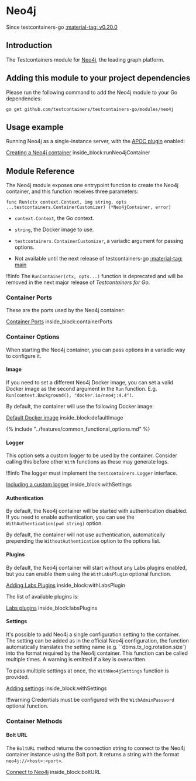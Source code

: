 # Neo4j

Since testcontainers-go <a href="https://github.com/testcontainers/testcontainers-go/releases/tag/v0.20.0"><span class="tc-version">:material-tag: v0.20.0</span></a>

## Introduction

The Testcontainers module for [Neo4j](https://neo4j.com/), the leading graph platform.

## Adding this module to your project dependencies

Please run the following command to add the Neo4j module to your Go dependencies:

```
go get github.com/testcontainers/testcontainers-go/modules/neo4j
```

## Usage example

Running Neo4j as a single-instance server, with the [APOC plugin](https://neo4j.com/developer/neo4j-apoc/) enabled:

<!--codeinclude-->
[Creating a Neo4j container](../../modules/neo4j/examples_test.go) inside_block:runNeo4jContainer
<!--/codeinclude-->

## Module Reference

The Neo4j module exposes one entrypoint function to create the Neo4j container, and this function receives three parameters:

```golang
func Run(ctx context.Context, img string, opts ...testcontainers.ContainerCustomizer) (*Neo4jContainer, error)
```

- `context.Context`, the Go context.
- `string`, the Docker image to use.
- `testcontainers.ContainerCustomizer`, a variadic argument for passing options.

- Not available until the next release of testcontainers-go <a href="https://github.com/testcontainers/testcontainers-go"><span class="tc-version">:material-tag: main</span></a>

!!!info
    The `RunContainer(ctx, opts...)` function is deprecated and will be removed in the next major release of _Testcontainers for Go_.

### Container Ports

These are the ports used by the Neo4j container:

<!--codeinclude-->
[Container Ports](../../modules/neo4j/neo4j.go) inside_block:containerPorts
<!--/codeinclude-->

### Container Options

When starting the Neo4j container, you can pass options in a variadic way to configure it.

#### Image

If you need to set a different Neo4j Docker image, you can set a valid Docker image as the second argument in the `Run` function.
E.g. `Run(context.Background(), "docker.io/neo4j:4.4")`.

By default, the container will use the following Docker image:

<!--codeinclude-->
[Default Docker image](../../modules/neo4j/neo4j.go) inside_block:defaultImage
<!--/codeinclude-->

{% include "../features/common_functional_options.md" %}

#### Logger

This option sets a custom logger to be used by the container. Consider calling this before other `With` functions as these may generate logs.

!!!info
    The logger must implement the `testcontainers.Logger` interface.

<!--codeinclude-->
[Including a custom logger](../../modules/neo4j/neo4j_test.go) inside_block:withSettings
<!--/codeinclude-->

#### Authentication

By default, the Neo4j container will be started with authentication disabled. If you need to enable authentication, you can
use the `WithAuthentication(pwd string)` option.

By default, the container will not use authentication, automatically prepending the `WithoutAuthentication` option to the options list.

#### Plugins

By default, the Neo4j container will start without any Labs plugins enabled, but you can enable them using the `WithLabsPlugin` optional function.

<!--codeinclude-->
[Adding Labs Plugins](../../modules/neo4j/neo4j_test.go) inside_block:withLabsPlugin
<!--/codeinclude-->

The list of available plugins is:

<!--codeinclude-->
[Labs plugins](../../modules/neo4j/config.go) inside_block:labsPlugins
<!--/codeinclude-->

#### Settings

It's possible to add Neo4j a single configuration setting to the container.
The setting can be added as in the official Neo4j configuration, the function automatically translates the setting
name (e.g. ``dbms.tx_log.rotation.size`) into the format required by the Neo4j container.
This function can be called multiple times. A warning is emitted if a key is overwritten.

To pass multiple settings at once, the `WithNeo4jSettings` function is provided.

<!--codeinclude-->
[Adding settings](../../modules/neo4j/neo4j_test.go) inside_block:withSettings
<!--/codeinclude-->

!!!warning
    Credentials must be configured with the `WithAdminPassword` optional function.

### Container Methods

#### Bolt URL

The `BoltURL` method returns the connection string to connect to the Neo4j container instance using the Bolt port.
It returns a string with the format `neo4j://<host>:<port>`.

<!--codeinclude-->
[Connect to Neo4j](../../modules/neo4j/neo4j_test.go) inside_block:boltURL
<!--/codeinclude-->
